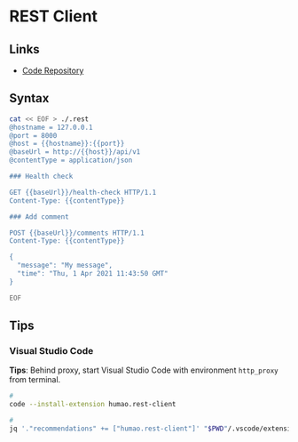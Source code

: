 # REST Client

<!--
https://github.com/gabrielaigner/audally/blob/main/backend-api/rest-requests/requests.http
-->

## Links

- [Code Repository](https://github.com/Huachao/vscode-restclient)

## Syntax

```sh
cat << EOF > ./.rest
@hostname = 127.0.0.1
@port = 8000
@host = {{hostname}}:{{port}}
@baseUrl = http://{{host}}/api/v1
@contentType = application/json

### Health check

GET {{baseUrl}}/health-check HTTP/1.1
Content-Type: {{contentType}}

### Add comment

POST {{baseUrl}}/comments HTTP/1.1
Content-Type: {{contentType}}

{
  "message": "My message",
  "time": "Thu, 1 Apr 2021 11:43:50 GMT"
}

EOF
```

## Tips

### Visual Studio Code

**Tips**: Behind proxy, start Visual Studio Code with environment `http_proxy` from terminal.

```sh
#
code --install-extension humao.rest-client

#
jq '."recommendations" += ["humao.rest-client"]' "$PWD"/.vscode/extensions.json | sponge "$PWD"/.vscode/extensions.json
```
